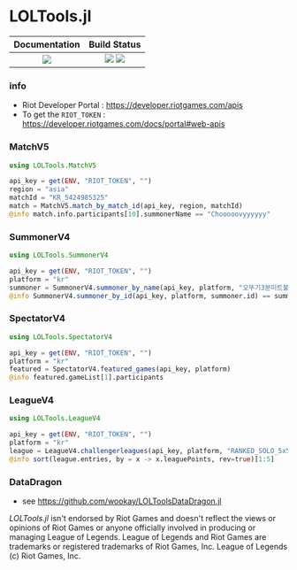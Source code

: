 # LOLTools.jl

|  **Documentation**                        |  **Build Status**                                                  |
|:-----------------------------------------:|:------------------------------------------------------------------:|
|  [![][docs-latest-img]][docs-latest-url]  |  [![][actions-img]][actions-url]  [![][codecov-img]][codecov-url]  |

### info
 * Riot Developer Portal :  <https://developer.riotgames.com/apis>
 * To get the `RIOT_TOKEN` :  <https://developer.riotgames.com/docs/portal#web-apis>

### MatchV5

```julia
using LOLTools.MatchV5

api_key = get(ENV, "RIOT_TOKEN", "")
region = "asia"
matchId = "KR_5424985325"
match = MatchV5.match_by_match_id(api_key, region, matchId)
@info match.info.participants[10].summonerName == "Chooooovyyyyyy"
```

### SummonerV4

```julia
using LOLTools.SummonerV4

api_key = get(ENV, "RIOT_TOKEN", "")
platform = "kr"
summoner = SummonerV4.summoner_by_name(api_key, platform, "오뚜기3분미트볼")
@info SummonerV4.summoner_by_id(api_key, platform, summoner.id) == summoner
```

### SpectatorV4

```julia
using LOLTools.SpectatorV4

api_key = get(ENV, "RIOT_TOKEN", "")
platform = "kr"
featured = SpectatorV4.featured_games(api_key, platform)
@info featured.gameList[1].participants
```

### LeagueV4

```julia
using LOLTools.LeagueV4

api_key = get(ENV, "RIOT_TOKEN", "")
platform = "kr"
league = LeagueV4.challengerleagues(api_key, platform, "RANKED_SOLO_5x5")
@info sort(league.entries, by = x -> x.leaguePoints, rev=true)[1:5]
```

### DataDragon
 * see https://github.com/wookay/LOLToolsDataDragon.jl


[docs-latest-img]: https://img.shields.io/badge/docs-latest-blue.svg
[docs-latest-url]: https://wookay.github.io/docs/LOLTools.jl/

[actions-img]: https://github.com/wookay/LOLTools.jl/workflows/CI/badge.svg
[actions-url]: https://github.com/wookay/LOLTools.jl/actions

[codecov-img]: https://codecov.io/gh/wookay/LOLTools.jl/branch/master/graph/badge.svg
[codecov-url]: https://codecov.io/gh/wookay/LOLTools.jl/branch/master


*LOLTools.jl* isn't endorsed by Riot Games and doesn't reflect the views or opinions of Riot Games or anyone officially involved in producing or managing League of Legends.
League of Legends and Riot Games are trademarks or registered trademarks of Riot Games, Inc. League of Legends (c) Riot Games, Inc.
